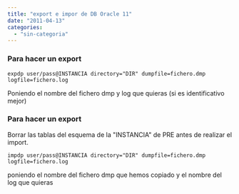```yaml
---
title: "export e impor de DB Oracle 11"
date: "2011-04-13"
categories: 
  - "sin-categoria"
---
```


### Para hacer un export

`expdp user/pass@INSTANCIA directory="DIR" dumpfile=fichero.dmp logfile=fichero.log`

Poniendo el nombre del fichero dmp y log que quieras (si es identificativo mejor)  

### Para hacer un export

  
Borrar las tablas del esquema de la "INSTANCIA" de PRE antes de realizar el import.

`impdp user/pass@INSTANCIA directory="DIR" dumpfile=fichero.dmp logfile=fichero.log`

poniendo el nombre del fichero dmp que hemos copiado y el nombre del log que quieras
